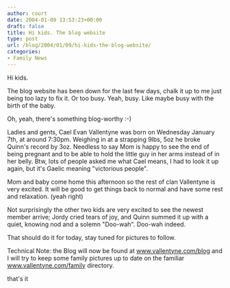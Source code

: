 ```yaml
---
author: court
date: 2004-01-09 13:53:23+00:00
draft: false
title: Hi kids. The blog website
type: post
url: /blog/2004/01/09/hi-kids-the-blog-website/
categories:
- Family News
---
```


Hi kids.




The blog website has been down for the last few days, chalk it up to me just being too lazy to fix it.  Or too busy.  Yeah, busy.  Like maybe busy with the birth of the baby.  




Oh, yeah, there's something blog-worthy :-) 




Ladies and gents, Cael Evan Vallentyne was born on Wednesday January 7th, at around 7:30pm.  Weighing in at a strapping 9lbs, 5oz he broke Quinn's record by 3oz.  Needless to say Mom is happy to see the end of being pregnant and to be able to hold the little guy in her arms instead of in her belly.  Btw, lots of people asked me what Cael means, I had to look it up again, but it's Gaelic meaning "victorious people".




Mom and baby come home this afternoon so the rest of clan Vallentyne is very excited.  It will be good to get things back to normal and have some rest and relaxation.  (yeah right)




Not surprisingly the other two kids are very excited to see the newest member arrive; Jordy cried tears of joy, and Quinn summed it up with a quiet, knowing nod and a solemn "Doo-wah".  Doo-wah indeed.




That should do it for today, stay tuned for pictures to follow.




Technical Note: the Blog will now be found at www.vallentyne.com/blog and I will try to keep some family pictures up to date on the familiar www.vallentyne.com/family directory.




that's it




